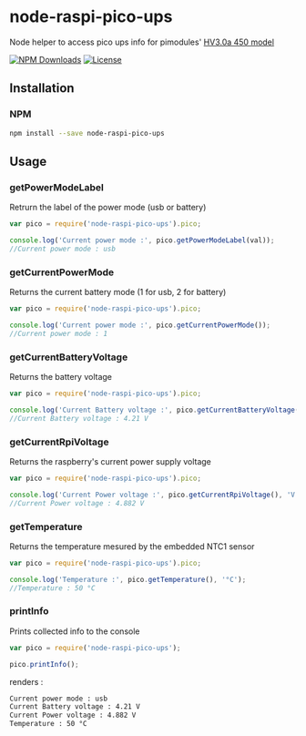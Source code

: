 # node-raspi-pico-ups
Node helper to access pico ups info for pimodules' [HV3.0a 450 model](http://www.pimodulescart.com/shop/item.aspx?itemid=30)

[![NPM Downloads](https://img.shields.io/npm/dt/node-raspi-pico-ups.svg?style=flat-square)](https://www.npmjs.com/node-raspi-pico-ups)
[![License](https://img.shields.io/npm/l/node-raspi-pico-ups.svg?style=flat-square)](https://opensource.org/licenses/MIT)


## Installation

### NPM

```bash
npm install --save node-raspi-pico-ups
```

## Usage

### getPowerModeLabel
Retrurn the label of the power mode (usb or battery)
```javascript
var pico = require('node-raspi-pico-ups').pico;

console.log('Current power mode :', pico.getPowerModeLabel(val));
//Current power mode : usb
```
### getCurrentPowerMode
Returns the current battery mode (1 for usb, 2 for battery)
```javascript
var pico = require('node-raspi-pico-ups').pico;

console.log('Current power mode :', pico.getCurrentPowerMode());
//Current power mode : 1
```

### getCurrentBatteryVoltage
Returns the battery voltage
```javascript
var pico = require('node-raspi-pico-ups').pico;

console.log('Current Battery voltage :', pico.getCurrentBatteryVoltage(), 'V');
//Current Battery voltage : 4.21 V
```

### getCurrentRpiVoltage
Returns the raspberry's current power supply voltage
```javascript
var pico = require('node-raspi-pico-ups').pico;

console.log('Current Power voltage :', pico.getCurrentRpiVoltage(), 'V');
//Current Power voltage : 4.882 V
```

### getTemperature
Returns the temperature mesured by the embedded NTC1 sensor 
```javascript
var pico = require('node-raspi-pico-ups').pico;

console.log('Temperature :', pico.getTemperature(), '°C');
//Temperature : 50 °C
```

### printInfo
Prints collected info to the console 
```javascript
var pico = require('node-raspi-pico-ups');

pico.printInfo();
```
renders :
```bash
Current power mode : usb
Current Battery voltage : 4.21 V
Current Power voltage : 4.882 V
Temperature : 50 °C
```